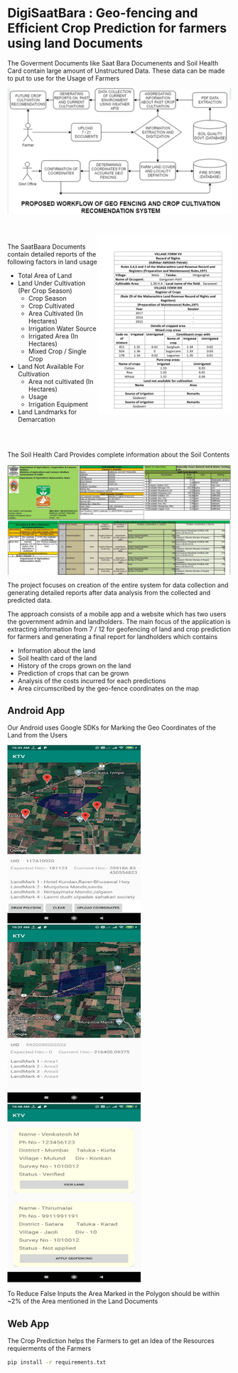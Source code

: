 # DigiSaatBara : Geo-fencing and Efficient Crop Prediction for farmers using land Documents


The Goverment Documents like Saat Bara Documenents and Soil Health Card contain large amount of Unstructured Data. These data can be made to put to use for the Usage of Farmers

![Flow](images/flow.jpg)

<br><br>
<img src="https://github.com/naidukarthi2193/bytecamp_KTV/blob/master/images/saatbara.jpg" align="right"
width="300" height="400">


The SaatBaara Documents contain detailed reports of the following factors in land usage

- Total Area of Land
- Land Under Cultivation (Per Crop Season)
  - Crop Season
  - Crop Cultivated
  - Area Cultivated (In Hectares)
  - Irrigation Water Source
  - Irrigated Area (In Hectares)
  - Mixed Crop / Single Crop
- Land Not Available For Cultivation 
  - Area not cultivated (In Hectares) 
  - Usage 
  - Irrigation Equipment
- Land Landmarks for Demarcation
<br>
<br>


The Soil  Health Card Provides complete information about the Soil Contents 
<br>

<img src="images/soil.jpg" align="center">


The project focuses on creation of the entire system for data collection and generating detailed reports after data analysis from the collected and predicted data. <p>
The approach consists of a mobile app and a website which has two users the government admin and landholders. The main focus of the application is extracting information from 7 / 12 for geofencing of land and crop prediction for farmers and generating a final report for landholders which contains</p>

 - Information about the land 
 - Soil health card of the land 
 - History of the crops grown on the land 
 - Prediction of crops that can be grown 
 - Analysis of the costs incurred for each predictions 
 - Area circumscribed by the geo-fence coordinates on the map
  

## Android App
 Our Android uses Google SDKs for Marking the Geo Coordinates of the Land from the Users 

 <img src="images/app1.jpg"  width="300" height="400"> 
 <img src="images/app2.jpg"  width="300" height="400">
 <img src="images/app3.jpg"   width="300" height="400">

 To Reduce False Inputs the Area Marked in the Polygon should be within  ~2% of the Area mentioned in the Land Documents

## Web App

The Crop Prediction helps the Farmers to get an Idea of the Resources requierments of the Farmers

```bash
pip install -r requirements.txt
```